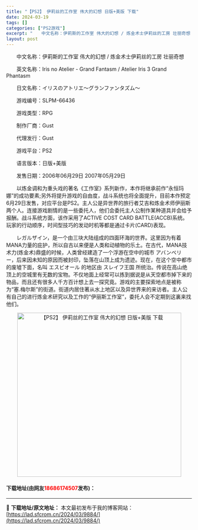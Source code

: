 ```yaml
---
title: "【PS2】 伊莉丝的工作室 伟大的幻想 日版+美版 下载"
date: 2024-03-19
tags: []
categories: ["PS2游戏"]
excerpt: "　　中文名称：伊莉斯的工作室 伟大的幻想 / 炼金术士伊莉丝的工房 壮丽奇想 　　英文名称：Iris no Atelier - Grand Fantasm / Atelier Iris 3 Grand Phantasm 　　日文名称：イリスのアトリエ～グランファンタズム～ 　　游戏编号：SLPM-6&hellip;"
layout: post
---
```


 <p>　　中文名称：伊莉斯的工作室 伟大的幻想 / 炼金术士伊莉丝的工房 壮丽奇想</p> <p>　　英文名称：Iris no Atelier - Grand Fantasm / Atelier Iris 3 Grand Phantasm</p> <p>　　日文名称：イリスのアトリエ～グランファンタズム～</p> <p>　　游戏编号：SLPM-66436</p> <p>　　游戏类型：RPG</p> <p>　　制作厂商：Gust</p> <p>　　代理发行：Gust</p> <p>　　游戏平台：PS2</p> <p>　　语言版本：日版+美版</p> <p>　　发售日期：2006年06月29日 2007年05月29日</p> <p>　　以炼金调和为重头戏的著名《工作室》系列新作，本作将继承前作&ldquo;永恒玛娜&rdquo;的成功要素;另外将提升游戏的自由度，战斗系统也将全面提升，目前本作预定6月29日发售，对应平台是PS2。主人公是异世界的旅行者艾吉和炼金术师伊丽斯两个人。连接游戏剧情的是一些委托人，他们会委托主人公制作某种道具并会给予报酬。战斗系统方面，该作采用了ACTIVE COST CARD BATTLE(ACCB)系统。玩家的行动顺序，时间型技巧的发动时机等都是通过卡片(CARD)表现。</p> <p>　　レガルザイン，是一个由三块大陆组成的四面环海的世界。这里因为有着MANA力量的庇护，所以自古以来便是人类和动植物的乐土。在古代，MANA技术力(炼金术)鼎盛的时候，人类曾经建造了一个浮游在空中的城市 アバンベリー，后来因未知的原因而被封印，坠落在山顶上成为遗迹。现在，在这个空中都市的废墟下面，名叫 エスビオール 的地区由 スレイフ王国 所统治。传说在高山绝顶上的空城里有无数的宝物。不仅地面上经常可以拣到据说是从天空都市掉下来的物品，而且还有很多人千方百计想上去一探究竟。游戏的主要探索地点是被称为&ldquo;塞.梅尔斯&rdquo;的街道。街道内居住著从水上地区以及异世界来的来访者。主人公有自己的进行炼金术研究以及工作的&ldquo;伊丽斯工作室&rdquo;，委托人会不定期到这裏来找他们。</p> <p align="center"><img align="" border="0" src="https://lad.sfcrom.cn/wp-content/uploads/2024/03/20240319_65f99796aae89.jpg" width="445" alt="【PS2】 伊莉丝的工作室 伟大的幻想 日版+美版 下载" /></p> <p><h4>下载地址(由网友<font color="red">18686174507</font>发布)：</h4></p> 

---
📖 **下载地址/原文地址：** 本文最初发布于我的博客网站：[https://lad.sfcrom.cn/2024/03/9884/](https://lad.sfcrom.cn/2024/03/9884/)
